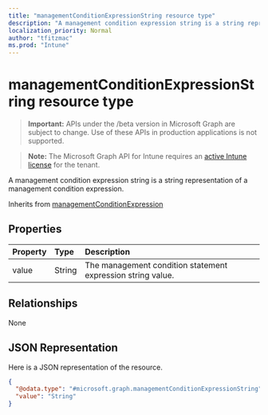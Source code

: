 ```yaml
---
title: "managementConditionExpressionString resource type"
description: "A management condition expression string is a string representation of a management condition expression."
localization_priority: Normal
author: "tfitzmac"
ms.prod: "Intune"
---
```


# managementConditionExpressionString resource type

> **Important:** APIs under the /beta version in Microsoft Graph are subject to change. Use of these APIs in production applications is not supported.

> **Note:** The Microsoft Graph API for Intune requires an [active Intune license](https://go.microsoft.com/fwlink/?linkid=839381) for the tenant.

A management condition expression string is a string representation of a management condition expression.


Inherits from [managementConditionExpression](../resources/intune-fencing-managementconditionexpression.md)

## Properties
|Property|Type|Description|
|:---|:---|:---|
|value|String|The management condition statement expression string value.|

## Relationships
None

## JSON Representation
Here is a JSON representation of the resource.
<!-- {
  "blockType": "resource",
  "@odata.type": "microsoft.graph.managementConditionExpressionString"
}
-->
``` json
{
  "@odata.type": "#microsoft.graph.managementConditionExpressionString",
  "value": "String"
}
```




